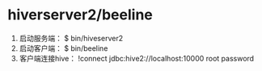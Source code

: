 # hiverserver2/beeline
1. 启动服务端： $ bin/hiveserver2 
2. 启动客户端： $ bin/beeline 
3. 客户端连接hive： !connect jdbc:hive2://localhost:10000 root password